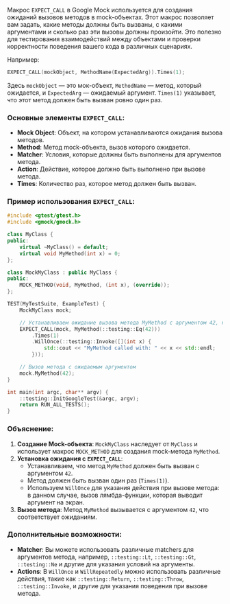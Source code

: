 Макрос `EXPECT_CALL` в Google Mock используется для создания ожиданий вызовов методов в mock-объектах. Этот макрос позволяет вам задать, какие методы должны быть вызваны, с какими аргументами и сколько раз эти вызовы должны произойти. Это полезно для тестирования взаимодействий между объектами и проверки корректности поведения вашего кода в различных сценариях.

Например:

```cpp
EXPECT_CALL(mockObject, MethodName(ExpectedArg)).Times(1);
```

Здесь `mockObject` — это мок-объект, `MethodName` — метод, который ожидается, и `ExpectedArg` — ожидаемый аргумент. `Times(1)` указывает, что этот метод должен быть вызван ровно один раз.


### Основные элементы `EXPECT_CALL`:

- **Mock Object**: Объект, на котором устанавливаются ожидания вызова методов.
- **Method**: Метод mock-объекта, вызов которого ожидается.
- **Matcher**: Условия, которые должны быть выполнены для аргументов метода.
- **Action**: Действие, которое должно быть выполнено при вызове метода.
- **Times**: Количество раз, которое метод должен быть вызван.

### Пример использования `EXPECT_CALL`:

```cpp
#include <gtest/gtest.h>
#include <gmock/gmock.h>

class MyClass {
public:
    virtual ~MyClass() = default;
    virtual void MyMethod(int x) = 0;
};

class MockMyClass : public MyClass {
public:
    MOCK_METHOD(void, MyMethod, (int x), (override));
};

TEST(MyTestSuite, ExampleTest) {
    MockMyClass mock;

    // Устанавливаем ожидание вызова метода MyMethod с аргументом 42, который должен быть вызван один раз.
    EXPECT_CALL(mock, MyMethod(::testing::Eq(42)))
        .Times(1)
        .WillOnce(::testing::Invoke([](int x) {
            std::cout << "MyMethod called with: " << x << std::endl;
        }));

    // Вызов метода с ожидаемым аргументом
    mock.MyMethod(42);
}

int main(int argc, char** argv) {
    ::testing::InitGoogleTest(&argc, argv);
    return RUN_ALL_TESTS();
}
```

### Объяснение:

1. **Создание Mock-объекта**: `MockMyClass` наследует от `MyClass` и использует макрос `MOCK_METHOD` для создания mock-метода `MyMethod`.
2. **Установка ожидания с `EXPECT_CALL`**:
   - Устанавливаем, что метод `MyMethod` должен быть вызван с аргументом `42`.
   - Метод должен быть вызван один раз (`Times(1)`).
   - Используем `WillOnce` для указания действия при вызове метода: в данном случае, вызов лямбда-функции, которая выводит аргумент на экран.
3. **Вызов метода**: Метод `MyMethod` вызывается с аргументом `42`, что соответствует ожиданиям.

### Дополнительные возможности:

- **Matcher**: Вы можете использовать различные matchers для аргументов метода, например, `::testing::Lt`, `::testing::Gt`, `::testing::Ne` и другие для указания условий на аргументы.
- **Actions**: В `WillOnce` и `WillRepeatedly` можно использовать различные действия, такие как `::testing::Return`, `::testing::Throw`, `::testing::Invoke`, и другие для указания поведения при вызове метода.